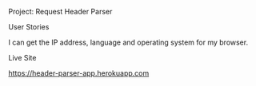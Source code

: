 Project: Request Header Parser

User Stories

I can get the IP address, language and operating system for my browser.

Live Site

https://header-parser-app.herokuapp.com
